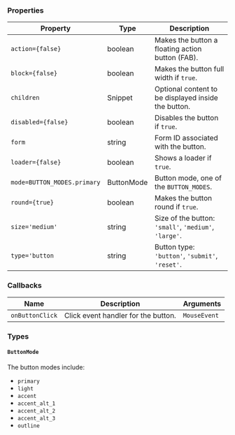 ### Properties

| Property                    | Type       | Description                                           |
| --------------------------- | ---------- | ----------------------------------------------------- |
| `action={false}`            | boolean    | Makes the button a floating action button (FAB).      |
| `block={false}`             | boolean    | Makes the button full width if `true`.                |
| `children`                  | Snippet    | Optional content to be displayed inside the button.   |
| `disabled={false}`          | boolean    | Disables the button if `true`.                        |
| `form`                      | string     | Form ID associated with the button.                   |
| `loader={false}`            | boolean    | Shows a loader if `true`.                             |
| `mode=BUTTON_MODES.primary` | ButtonMode | Button mode, one of the `BUTTON_MODES`.               |
| `round={true}`              | boolean    | Makes the button round if `true`.                     |
| `size='medium'`             | string     | Size of the button: `'small'`, `'medium'`, `'large'`. |
| `type='button`              | string     | Button type: `'button'`, `'submit'`, `'reset'`.       |

### Callbacks

| Name            | Description                         | Arguments    |
| --------------- | ----------------------------------- | ------------ |
| `onButtonClick` | Click event handler for the button. | `MouseEvent` |

### Types

#### `ButtonMode`

The button modes include:

-   `primary`
-   `light`
-   `accent`
-   `accent_alt_1`
-   `accent_alt_2`
-   `accent_alt_3`
-   `outline`
